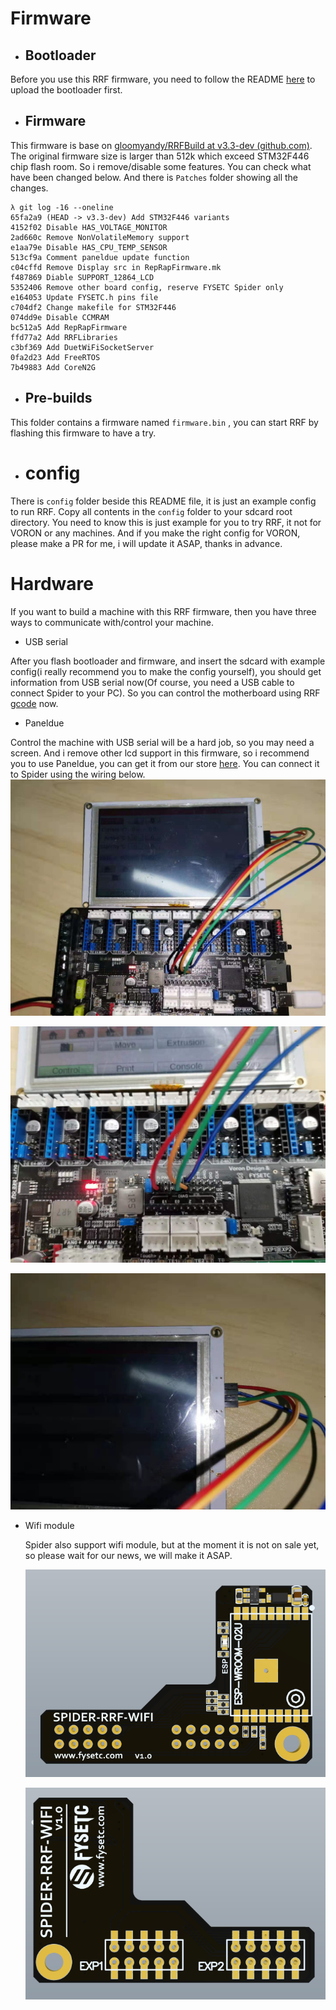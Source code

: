 # Firmware

- ## Bootloader

Before you use this RRF firmware, you need to follow the README [here](https://github.com/FYSETC/FYSETC-SPIDER/tree/main/bootloader) to upload the bootloader first. 

- ## Firmware

This firmware is base on [gloomyandy/RRFBuild at v3.3-dev (github.com)](https://github.com/gloomyandy/RRFBuild/tree/v3.3-dev). The original firmware size is larger than 512k which exceed STM32F446 chip flash room. So i remove/disable some features. You can check what have been changed below. And there is `Patches` folder showing all the changes.

```
λ git log -16 --oneline
65fa2a9 (HEAD -> v3.3-dev) Add STM32F446 variants
4152f02 Disable HAS_VOLTAGE_MONITOR
2ad660c Remove NonVolatileMemory support
e1aa79e Disable HAS_CPU_TEMP_SENSOR
513cf9a Comment paneldue update function
c04cffd Remove Display src in RepRapFirmware.mk
f487869 Diable SUPPORT_12864_LCD
5352406 Remove other board config, reserve FYSETC Spider only
e164053 Update FYSETC.h pins file
c704df2 Change makefile for STM32F446
074dd9e Disable CCMRAM
bc512a5 Add RepRapFirmware
ffd77a2 Add RRFLibraries
c3bf369 Add DuetWiFiSocketServer
0fa2d23 Add FreeRTOS
7b49883 Add CoreN2G
```

- ## Pre-builds

This folder contains a firmware named `firmware.bin` , you can start RRF by flashing this firmware to have a try.

- # config

There is `config` folder beside this README file, it is just an example config to run RRF. Copy all contents in the `config` folder to your sdcard root directory. You need to know this is just example for you to try RRF, it not for VORON or any machines. And if you make the right config for VORON, please make a PR for me, i will update it ASAP, thanks in advance. 

# Hardware

If you want to build a machine with this RRF firmware, then you have three ways to communicate with/control your machine.

- USB serial

After you flash bootloader and firmware, and insert the sdcard with example config(i really recommend you to make the config yourself), you should get information from USB serial now(Of course, you need a USB cable to connect Spider to your PC). So you can control the motherboard using RRF [gcode](https://duet3d.dozuki.com/Wiki/Gcode) now.

- Paneldue

Control the machine with USB serial will be a hard job, so you may need a screen. And i remove other lcd support in this firmware, so i recommend you to use Paneldue, you can get it from our store [here](https://www.aliexpress.com/item/4000156345741.html). You can connect it to Spider using the wiring below.![](images/paneldue.jpg)

![](images/paneldue1.jpg)

![](images/paneldue2.jpg)

- Wifi module

  Spider also support wifi module, but at the moment it is not on sale yet, so please wait for our news, we will make it ASAP.

  ![](images/wifi1.png)

  ![](images/wifi2.png)